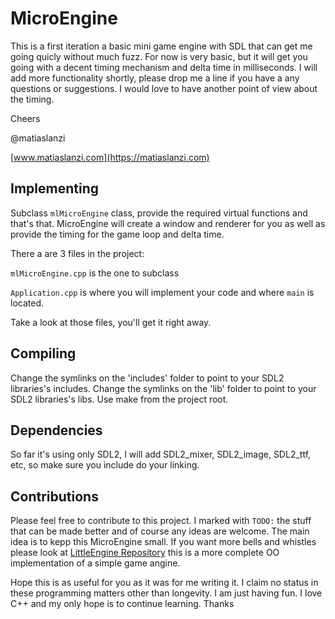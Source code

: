 # MicroEngine
This is a first iteration a basic mini game engine with SDL that can get me going quicly without much fuzz. 
For now is very basic, but it will get you going with a decent timing mechanism and delta time in milliseconds.
I will add more functionality shortly, please drop me a line if you have a any questions or suggestions. 
I would love to have another point of view about the timing.

Cheers 

@matiaslanzi

[www.matiaslanzi.com](https://matiaslanzi.com)


## Implementing
Subclass `mlMicroEngine` class, provide the required virtual functions and that's that.
MicroEngine will create a window and renderer for you as well as provide the timing for the game loop and delta time.

There a are 3 files in the project:

`mlMicroEngine.cpp` is the one to subclass

`Application.cpp` is where you will implement your code and where `main` is located.

Take a look at those files, you'll get it right away.

## Compiling
Change the symlinks on the 'includes' folder to point to your SDL2 libraries's includes.
Change the symlinks on the 'lib' folder to point to your SDL2 libraries's libs.
Use make from the project root.

## Dependencies
So far it's using only SDL2, I will add SDL2_mixer, SDL2_image, SDL2_ttf, etc, so make sure you include do your linking.

## Contributions
Please feel free to contribute to this project.
I marked with `TODO:` the stuff that can be made better and of course any ideas are welcome.
The main idea is to kepp this MicroEngine small.
If you want more bells and whistles please look at [LittleEngine Repository](https://github.com/matiaslanzi/LittleEngine) this is a more complete OO implementation of a simple game angine.

Hope this is as useful for you as it was for me writing it. I claim no status in these programming matters other than longevity. I am just having fun. I love C++ and my only hope is to continue learning. 
Thanks
